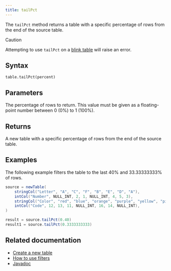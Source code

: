```yaml
---
title: tailPct
---
```


The `tailPct` method returns a table with a specific percentage of rows from the end of the source table.

> [!CAUTION]
> Attempting to use `tailPct` on a [blink table](../../../conceptual/table-types.md#specialization-3-blink) will raise an error.

## Syntax

```
table.tailPct(percent)
```

## Parameters

<ParamTable>
<Param name="percent" type="double">

The percentage of rows to return. This value must be given as a floating-point number between 0 (0%) to 1 (100%).

</Param>
</ParamTable>

## Returns

A new table with a specific percentage of rows from the end of the source table.

## Examples

The following example filters the table to the last 40% and 33.33333333% of rows.

```groovy order=source,result,result1
source = newTable(
    stringCol("Letter", "A", "C", "F", "B", "E", "D", "A"),
    intCol("Number", NULL_INT, 2, 1, NULL_INT, 4, 5, 3),
    stringCol("Color", "red", "blue", "orange", "purple", "yellow", "pink", "blue"),
    intCol("Code", 12, 13, 11, NULL_INT, 16, 14, NULL_INT),
)

result = source.tailPct(0.40)
result1 = source.tailPct(0.3333333333)
```

## Related documentation

- [Create a new table](../../../how-to-guides/new-and-empty-table.md#newtable)
- [How to use filters](../../../how-to-guides/use-filters.md)
- [Javadoc](https://deephaven.io/core/javadoc/io/deephaven/engine/table/Table.html#tailPct(double))

